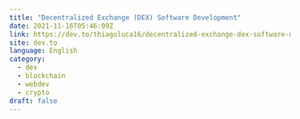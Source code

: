```yaml
---
title: "Decentralized Exchange (DEX) Software Development"
date: 2021-11-16T05:46:09Z
link: https://dev.to/thiagoluca16/decentralized-exchange-dex-software-development-4hp4?utm_medium=RSS&utm_source=news.12bit.vn
site: dev.to
language: English
category:
  - dex
  - blockchain
  - webdev
  - crypto
draft: false
---
```

